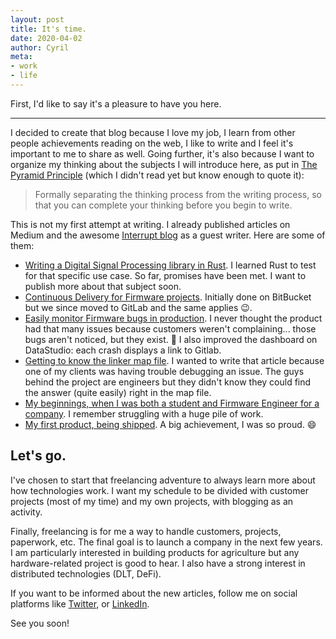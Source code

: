 ```yaml
---
layout: post
title: It's time.
date: 2020-04-02
author: Cyril
meta: 
- work
- life
---
```


First, I'd like to say it's a pleasure to have you here.

---

I decided to create that blog because I love my job, I learn from other people achievements reading on the web, I like to write and I feel it's important to me to share as well. Going further, it's also because I want to organize my thinking about the subjects I will introduce here, as put in [The Pyramid Principle](https://www.amazon.com/Pyramid-Principle-Logic-Writing-Thinking/dp/0273710516/ref=pd_lpo_sbs_14_t_0?_encoding=UTF8&psc=1&refRID=KXC2989DKN2HXHK9TMPH) (which I didn't read yet but know enough to quote it): 

> Formally separating the thinking process from the writing process, so that you can complete your thinking before you begin to write.

This is not my first attempt at writing. I already published articles on Medium and the awesome [Interrupt blog](https://interrupt.memfault.com/blog/) as a guest writer. Here are some of them:

- [Writing a Digital Signal Processing library in Rust](https://interrupt.memfault.com/blog/rust-for-digital-signal-processing). I learned Rust to test for that specific use case. So far, promises have been met. I want to publish more about that subject soon. 
- [Continuous Delivery for Firmware projects](https://medium.com/equisense/firmware-quality-assurance-continuous-delivery-125884194ea5). Initially done on BitBucket but we since moved to GitLab and the same applies 😉.
- [Easily monitor Firmware bugs in production](https://medium.com/equisense/quality-assurance-for-firmware-production-monitoring-68cd5fcf038d). I never thought the product had that many issues because customers weren't complaining... those bugs aren't noticed, but they exist. 🐛 I also improved the dashboard on DataStudio: each crash displays a link to Gitlab. 
- [Getting to know the linker map file](https://interrupt.memfault.com/blog/get-the-most-out-of-the-linker-map-file). I wanted to write that article because one of my clients was having trouble debugging an issue. The guys behind the project are engineers but they didn't know they could find the answer (quite easily) right in the map file.
- [My beginnings, when I was both a student and Firmware Engineer for a company](https://medium.com/@cyrilfougeray/busy-year-as-a-student-and-engineer-2a049d084e66). I remember struggling with a huge pile of work.
- [My first product, being shipped](https://medium.com/equisense/the-equisense-motion-is-now-shipping-f6eb005ccdbc). A big achievement, I was so proud. 😄

## Let's go.

I've chosen to start that freelancing adventure to always learn more about how technologies work. I want my schedule to be divided with customer projects (most of my time) and my own projects, with blogging as an activity.

Finally, freelancing is for me a way to handle customers, projects, paperwork, etc. The final goal is to launch a company in the next few years. I am particularly interested in building products for agriculture but any hardware-related project is good to hear. I also have a strong interest in distributed technologies (DLT, DeFi).

If you want to be informed about the new articles, follow me on social platforms like [Twitter](https://www.twitter.com/cyrilfougeray), or [LinkedIn](http://www.linkedin.com/in/cyrilfougeray).

See you soon!

